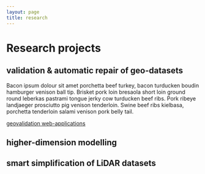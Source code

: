 ```yaml
---
layout: page
title: research
---
```


# Research projects

## validation & automatic repair of geo-datasets

Bacon ipsum dolour sit amet porchetta beef turkey, bacon turducken boudin hamburger venison ball tip. Brisket pork loin bresaola short loin ground round leberkas pastrami tongue jerky cow turducken beef ribs. Pork ribeye landjaeger prosciutto pig venison tenderloin. Swine beef ribs kielbasa, porchetta tenderloin salami venison pork belly tail.

[geovalidation web-applications](http://geovalidation.bk.tudelft.nl)



## higher-dimension modelling



## smart simplification of LiDAR datasets

